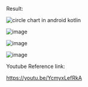 Result:

![circle chart in android kotlin](https://github.com/user-attachments/assets/17f59fef-2362-4065-86f8-f5fa9b249a6d)


![image](https://github.com/user-attachments/assets/052329b3-d665-4337-a94a-c76236811365)


![image](https://github.com/user-attachments/assets/2a8d7339-e836-4fa0-858a-d40ff74c7af7)



![image](https://github.com/user-attachments/assets/0abacf0a-5287-443e-813d-5df82e9510b6)

Youtube Reference link:

https://youtu.be/YcmyxLefRkA
